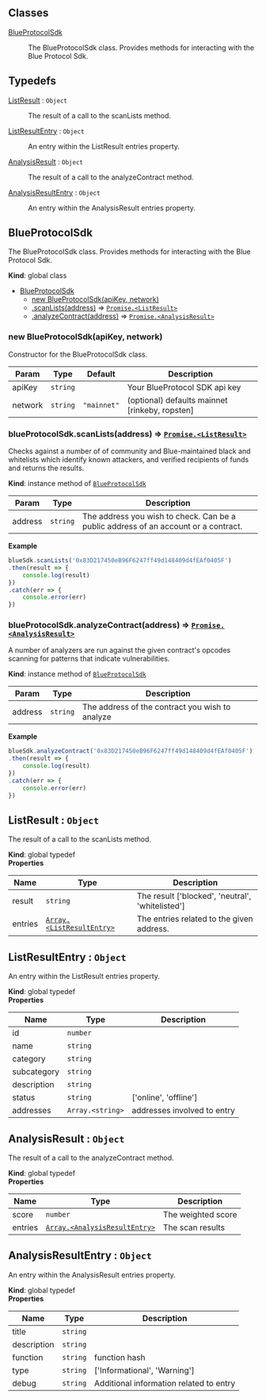 ## Classes

<dl>
<dt><a href="#BlueProtocolSdk">BlueProtocolSdk</a></dt>
<dd><p>The BlueProtocolSdk class. Provides methods for interacting with the Blue
Protocol Sdk.</p>
</dd>
</dl>

## Typedefs

<dl>
<dt><a href="#ListResult">ListResult</a> : <code>Object</code></dt>
<dd><p>The result of a call to the scanLists method.</p>
</dd>
<dt><a href="#ListResultEntry">ListResultEntry</a> : <code>Object</code></dt>
<dd><p>An entry within the ListResult entries property.</p>
</dd>
<dt><a href="#AnalysisResult">AnalysisResult</a> : <code>Object</code></dt>
<dd><p>The result of a call to the analyzeContract method.</p>
</dd>
<dt><a href="#AnalysisResultEntry">AnalysisResultEntry</a> : <code>Object</code></dt>
<dd><p>An entry within the AnalysisResult entries property.</p>
</dd>
</dl>

<a name="BlueProtocolSdk"></a>

## BlueProtocolSdk
The BlueProtocolSdk class. Provides methods for interacting with the Blue
Protocol Sdk.

**Kind**: global class  

* [BlueProtocolSdk](#BlueProtocolSdk)
    * [new BlueProtocolSdk(apiKey, network)](#new_BlueProtocolSdk_new)
    * [.scanLists(address)](#BlueProtocolSdk+scanLists) ⇒ [<code>Promise.&lt;ListResult&gt;</code>](#ListResult)
    * [.analyzeContract(address)](#BlueProtocolSdk+analyzeContract) ⇒ [<code>Promise.&lt;AnalysisResult&gt;</code>](#AnalysisResult)

<a name="new_BlueProtocolSdk_new"></a>

### new BlueProtocolSdk(apiKey, network)
Constructor for the BlueProtocolSdk class.


| Param | Type | Default | Description |
| --- | --- | --- | --- |
| apiKey | <code>string</code> |  | Your BlueProtocol SDK api key |
| network | <code>string</code> | <code>&quot;mainnet&quot;</code> | (optional) defaults mainnet [rinkeby, ropsten] |

<a name="BlueProtocolSdk+scanLists"></a>

### blueProtocolSdk.scanLists(address) ⇒ [<code>Promise.&lt;ListResult&gt;</code>](#ListResult)
Checks against a number of of community and Blue-maintained black and
whitelists which identify known attackers, and verified recipients of
funds and returns the results.

**Kind**: instance method of [<code>BlueProtocolSdk</code>](#BlueProtocolSdk)  

| Param | Type | Description |
| --- | --- | --- |
| address | <code>string</code> | The address you wish to check. Can be a public                           address of an account or a contract. |

**Example**  
```js
blueSdk.scanLists('0x83D217450eB96F6247ff49d148409d4fEAf0405F')
.then(result => {
    console.log(result)
})
.catch(err => {
    console.error(err)
})
```
<a name="BlueProtocolSdk+analyzeContract"></a>

### blueProtocolSdk.analyzeContract(address) ⇒ [<code>Promise.&lt;AnalysisResult&gt;</code>](#AnalysisResult)
A number of analyzers are run against the given contract's opcodes scanning for patterns that indicate vulnerabilities.


**Kind**: instance method of [<code>BlueProtocolSdk</code>](#BlueProtocolSdk)  

| Param | Type | Description |
| --- | --- | --- |
| address | <code>string</code> | The address of the contract you wish to analyze |

**Example**  
```js
blueSdk.analyzeContract('0x83D217450eB96F6247ff49d148409d4fEAf0405F')
.then(result => {
    console.log(result)
})
.catch(err => {
    console.error(err)
})
```
<a name="ListResult"></a>

## ListResult : <code>Object</code>
The result of a call to the scanLists method.

**Kind**: global typedef  
**Properties**

| Name | Type | Description |
| --- | --- | --- |
| result | <code>string</code> | The result ['blocked', 'neutral', 'whitelisted'] |
| entries | [<code>Array.&lt;ListResultEntry&gt;</code>](#ListResultEntry) | The entries related to the given address. |

<a name="ListResultEntry"></a>

## ListResultEntry : <code>Object</code>
An entry within the ListResult entries property.

**Kind**: global typedef  
**Properties**

| Name | Type | Description |
| --- | --- | --- |
| id | <code>number</code> |  |
| name | <code>string</code> |  |
| category | <code>string</code> |  |
| subcategory | <code>string</code> |  |
| description | <code>string</code> |  |
| status | <code>string</code> | ['online', 'offline'] |
| addresses | <code>Array.&lt;string&gt;</code> | addresses involved to entry |

<a name="AnalysisResult"></a>

## AnalysisResult : <code>Object</code>
The result of a call to the analyzeContract method.

**Kind**: global typedef  
**Properties**

| Name | Type | Description |
| --- | --- | --- |
| score | <code>number</code> | The weighted score |
| entries | [<code>Array.&lt;AnalysisResultEntry&gt;</code>](#AnalysisResultEntry) | The scan results |

<a name="AnalysisResultEntry"></a>

## AnalysisResultEntry : <code>Object</code>
An entry within the AnalysisResult entries property.

**Kind**: global typedef  
**Properties**

| Name | Type | Description |
| --- | --- | --- |
| title | <code>string</code> |  |
| description | <code>string</code> |  |
| function | <code>string</code> | function hash |
| type | <code>string</code> | ['Informational', 'Warning'] |
| debug | <code>string</code> | Additional information related to entry |

